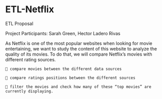 # ETL-Netflix

ETL Proposal


Project Participants: Sarah Green, Hector Ladero Rivas

As Netflix is one of the most popular websites when looking for movie entertaining, we want to study the content of this website to analyze the quality of its movies. To do that, we will compare Netflix’s movies with different rating sources. 
 
	 compare movies between the different data sources

	 compare ratings positions between the different sources

	 filter the movies and check how many of these “top movies” are currently displaying.
	 
